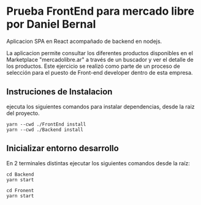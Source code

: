 # Prueba FrontEnd para mercado libre por Daniel Bernal

Aplicacion SPA en React acompañado de backend en nodejs.

La aplicacion permite consultar los diferentes productos disponibles en el Marketplace "mercadolibre.ar" a través de un buscador y ver el detalle de los productos. Este ejercicio se realizó como parte de un proceso de selección para el puesto de Front-end developer dentro de esta empresa.


## Instruciones de Instalacion

ejecuta los siguientes  comandos para instalar dependencias, desde la raiz del proyecto.
```
yarn --cwd ./FrontEnd install
yarn --cwd ./Backend install
```

## Inicializar entorno desarrollo
En 2 terminales distintas ejecutar los siguientes comandos desde la raíz:
```
cd Backend
yarn start
```

```
cd Fronent
yarn start
```

